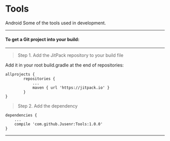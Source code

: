 # Tools #
Android Some of the tools used in development.

---

#### To get a Git project into your build: ####

---

>Step 1. Add the JitPack repository to your build file

Add it in your root build.gradle at the end of repositories:

    allprojects {
            repositories {
                ...
                maven { url 'https://jitpack.io' }
            }
    }
>Step 2. Add the dependency

    dependencies {
        ...
        compile 'com.github.Jusenr:Tools:1.0.0'
    }

---